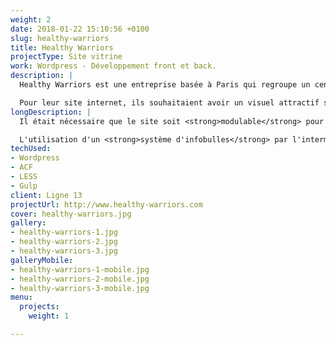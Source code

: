 ```yaml
---
weight: 2
date: 2018-01-22 15:10:56 +0100
slug: healthy-warriors
title: Healthy Warriors
projectType: Site vitrine
work: Wordpress - Développement front et back.
description: |
  Healthy Warriors est une entreprise basée à Paris qui regroupe un centre de fitness, des professeurs qui proposent des cours de yoga ainsi qu'un café bien-être.

  Pour leur site internet, ils souhaitaient avoir un visuel attractif sur les cours à venir et sur la présence ou non des professeurs.
longDescription: |
  Il était nécessaire que le site soit <strong>modulable</strong> pour ce projet car il s'agit d'une plaque tournante pour des professeurs de yoga de tous horizons, pratiquants de multiples formes de yoga, et venant des quatre coins du monde.

  L'utilisation d'un <strong>système d'infobulles</strong> par l'intermédiaire d'effets au passage de la souris alliée à la conception de <strong>types de contenu personnalisés</strong> nous ont permis de présenter ces diverses combinaisons.
techUsed:
- Wordpress
- ACF
- LESS
- Gulp
client: Ligne 13
projectUrl: http://www.healthy-warriors.com
cover: healthy-warriors.jpg
gallery:
- healthy-warriors-1.jpg
- healthy-warriors-2.jpg
- healthy-warriors-3.jpg
galleryMobile:
- healthy-warriors-1-mobile.jpg
- healthy-warriors-2-mobile.jpg
- healthy-warriors-3-mobile.jpg
menu:
  projects:
    weight: 1

---
```

